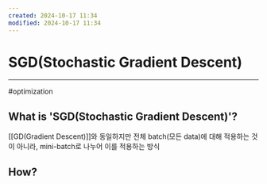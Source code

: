 ```yaml
---
created: 2024-10-17 11:34
modified: 2024-10-17 11:34
---
```

# SGD(Stochastic Gradient Descent)
---
#optimization 
## What is 'SGD(Stochastic Gradient Descent)'?

[[GD(Gradient Descent)]]와 동일하지만 전체 batch(모든 data)에 대해 적용하는 것이 아니라,
mini-batch로 나누어 이를 적용하는 방식

## How?